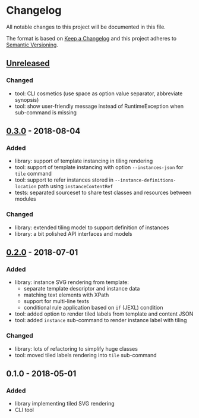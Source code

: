 # Changelog

All notable changes to this project will be documented in this file.

The format is based on [Keep a Changelog](http://keepachangelog.com/en/1.0.0/)
and this project adheres to [Semantic Versioning](http://semver.org/spec/v2.0.0.html).

## [Unreleased]
### Changed
- tool: CLI cosmetics (use space as option value separator, abbreviate synopsis)
- tool: show user-friendly message instead of RuntimeException when sub-command is missing

## [0.3.0] - 2018-08-04
### Added
- library: support of template instancing in tiling rendering
- tool: support of template instancing with option `--instances-json` for `tile` command
- tool: support to refer instances stored in `--instance-definitions-location` path using `instanceContentRef`
- tests: separated sourceset to share test classes and resources between modules 

### Changed
- library: extended tiling model to support definition of instances
- library: a bit polished API interfaces and models

## [0.2.0] - 2018-07-01
### Added
- library: instance SVG rendering from template:
    - separate template descriptor and instance data
    - matching text elements with XPath
    - support for multi-line texts
    - conditional rule application based on `if` (JEXL) condition
- tool: added option to render tiled labels from template and content JSON
- tool: added `instance` sub-command to render instance label with tiling

### Changed
- library: lots of refactoring to simplify huge classes
- tool: moved tiled labels rendering into `tile` sub-command

## 0.1.0 - 2018-05-01
### Added
- library implementing tiled SVG rendering
- CLI tool

[Unreleased]: https://github.com/kravemir/svg-labels/compare/0.3.0...master
[0.3.0]: https://github.com/kravemir/svg-labels/compare/0.2.0...0.3.0
[0.2.0]: https://github.com/kravemir/svg-labels/compare/0.1.0...0.2.0
